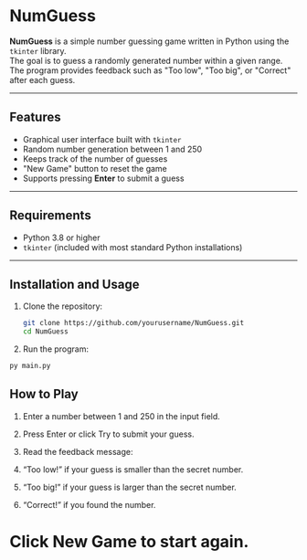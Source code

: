# NumGuess

**NumGuess** is a simple number guessing game written in Python using the `tkinter` library.  
The goal is to guess a randomly generated number within a given range. The program provides feedback such as "Too low", "Too big", or "Correct" after each guess.

---

## Features
- Graphical user interface built with `tkinter`
- Random number generation between 1 and 250
- Keeps track of the number of guesses
- "New Game" button to reset the game
- Supports pressing **Enter** to submit a guess

---

## Requirements
- Python 3.8 or higher  
- `tkinter` (included with most standard Python installations)

---

## Installation and Usage

1. Clone the repository:
   ```bash
   git clone https://github.com/yourusername/NumGuess.git
   cd NumGuess
   ```

2. Run the program:
  ```bash
  py main.py
```

## How to Play

1. Enter a number between 1 and 250 in the input field.

2. Press Enter or click Try to submit your guess.

3. Read the feedback message:

4. “Too low!” if your guess is smaller than the secret number.

5. “Too big!” if your guess is larger than the secret number.

6. “Correct!” if you found the number.

# Click New Game to start again.

